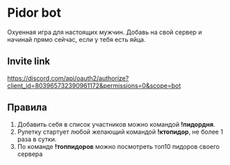 # Pidor bot
Охуенная игра для настоящих мужчин. Добавь на свой сервер и начинай прямо сейчас, если у тебя есть яйца.

## Invite link
https://discord.com/api/oauth2/authorize?client_id=803965732390961172&permissions=0&scope=bot

## Правила
1) Добавить себя в список участников можно командой **!пидордня**.
2) Рулетку стартует любой желающий командой **!ктопидор**, не более 1 раза в сутки.
3) По команде **!топпидоров** можно посмотреть топ10 пидоров своего сервера